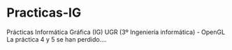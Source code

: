 # Practicas-IG
Prácticas Informática Gráfica (IG) UGR (3º Ingeniería informática) - OpenGL
La práctica 4 y 5 se han perdido....
